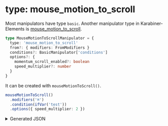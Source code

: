# type: mouse_motion_to_scroll

Most manipulators have type `basic`. Another manipulator type in Karabiner-Elements is 
[mouse_motion_to_scroll](https://karabiner-elements.pqrs.org/docs/json/complex-modifications-manipulator-definition/other-types/mouse-motion-to-scroll/).

```typescript
type MouseMotionToScrollManipulator = {
  type: 'mouse_motion_to_scroll'
  from?: { modifiers: FromModifiers }
  conditions?: BasicManipulator['conditions']
  options?: {
    momentum_scroll_enabled?: boolean
    speed_multiplier?: number
  }
}
```

It can be created with `mouseMotionToScroll()`. 

```typescript
mouseMotionToScroll()
  .modifiers('⌘')
  .condition(ifVar('test'))
  .options({ speed_multiplier: 2 })
```

<details>
<summary>Generated JSON</summary>

```json
{
  "type": "mouse_motion_to_scroll",
  "from": {
    "modifiers": { "mandatory": ["command"] }
  },
  "conditions": [
    {"type": "variable_if", "name": "test", "value": 1}
  ],
  "options": { "speed_multiplier": 2 }
}
```

</details>

